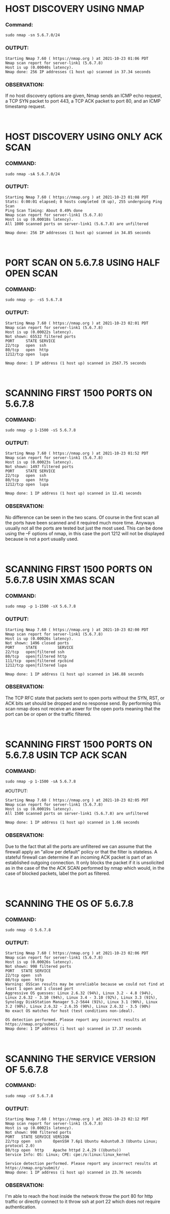 # HOST DISCOVERY USING NMAP

### Command:
    sudo nmap -sn 5.6.7.0/24

### OUTPUT:

    Starting Nmap 7.60 ( https://nmap.org ) at 2021-10-23 01:06 PDT
    Nmap scan report for server-link1 (5.6.7.8)
    Host is up (0.00040s latency).
    Nmap done: 256 IP addresses (1 host up) scanned in 37.34 seconds


### OBSERVATION:
If no host discovery options are given, Nmap sends an ICMP echo request, a TCP SYN packet to port 443, a TCP ACK packet to port 80, and an ICMP timestamp request.

&nbsp;
# HOST DISCOVERY USING ONLY ACK SCAN

### COMMAND:

    sudo nmap -sA 5.6.7.0/24
    
### OUTPUT:

    Starting Nmap 7.60 ( https://nmap.org ) at 2021-10-23 01:08 PDT
    Stats: 0:00:01 elapsed; 0 hosts completed (0 up), 255 undergoing Ping Scan
    Ping Scan Timing: About 0.49% done
    Nmap scan report for server-link1 (5.6.7.8)
    Host is up (0.00018s latency).
    All 1000 scanned ports on server-link1 (5.6.7.8) are unfiltered

    Nmap done: 256 IP addresses (1 host up) scanned in 34.85 seconds

&nbsp;
# PORT SCAN ON 5.6.7.8 USING HALF OPEN SCAN

### COMMAND:

    sudo nmap -p- -sS 5.6.7.8

### OUTPUT:

    Starting Nmap 7.60 ( https://nmap.org ) at 2021-10-23 02:01 PDT
    Nmap scan report for server-link1 (5.6.7.8)
    Host is up (0.00022s latency).
    Not shown: 65532 filtered ports
    PORT     STATE SERVICE
    22/tcp   open  ssh
    80/tcp   open  http
    1212/tcp open  lupa

    Nmap done: 1 IP address (1 host up) scanned in 2567.75 seconds


&nbsp;
# SCANNING FIRST 1500 PORTS ON 5.6.7.8

### COMMAND:

    sudo nmap -p 1-1500 -sS 5.6.7.8

### OUTPUT:

    Starting Nmap 7.60 ( https://nmap.org ) at 2021-10-23 01:52 PDT
    Nmap scan report for server-link1 (5.6.7.8)
    Host is up (0.00023s latency).
    Not shown: 1497 filtered ports
    PORT     STATE SERVICE
    22/tcp   open  ssh
    80/tcp   open  http
    1212/tcp open  lupa
    
    Nmap done: 1 IP address (1 host up) scanned in 12.41 seconds

### OBSERVATION:

No difference can be seen in the two scans. Of course in the first scan all the ports have been scanned and it required much more time. Anyways usually not all the ports are tested but just the most used. This can be done using the –F options of nmap, in this case the port 1212 will not be displayed because is not a port usually used.

&nbsp;
# SCANNING FIRST 1500 PORTS ON 5.6.7.8 USIN XMAS SCAN

### COMMAND:

    sudo nmap -p 1-1500 -sX 5.6.7.8

### OUTPUT:

    Starting Nmap 7.60 ( https://nmap.org ) at 2021-10-23 02:00 PDT
    Nmap scan report for server-link1 (5.6.7.8)
    Host is up (0.00026s latency).
    Not shown: 1496 closed ports
    PORT     STATE         SERVICE
    22/tcp   open|filtered ssh
    80/tcp   open|filtered http
    111/tcp  open|filtered rpcbind
    1212/tcp open|filtered lupa
    
    Nmap done: 1 IP address (1 host up) scanned in 146.88 seconds

### OBSERVATION:

The TCP RFC state that packets sent to open ports without the SYN, RST, or ACK bits set should be dropped and no response send.
By performing this scan nmap does not receive an aswer for the open ports meaning that the port can be or open or the traffic filtered.

&nbsp;
# SCANNING FIRST 1500 PORTS ON 5.6.7.8 USIN TCP ACK SCAN

### COMMAND:

    sudo nmap -p 1-1500 -sA 5.6.7.8

#OUTPUT:

    Starting Nmap 7.60 ( https://nmap.org ) at 2021-10-23 02:05 PDT
    Nmap scan report for server-link1 (5.6.7.8)
    Host is up (0.00019s latency).
    All 1500 scanned ports on server-link1 (5.6.7.8) are unfiltered
    
    Nmap done: 1 IP address (1 host up) scanned in 1.66 seconds

### OBSERVATION:

Due to the fact that all the ports are unfiltered we can assume that the firewall apply an "allow per default" policy or that the filter is stateless.
A stateful firewall can determine if an incoming ACK packet is part of an established outgoing connection. It only blocks the packet if it is unsolicited as in the case of the the ACK SCAN performed by nmap which would, in the case of blocked packets, label the port as filtered.

&nbsp;
# SCANNING THE OS OF 5.6.7.8

### COMMAND:

    sudo nmap -O 5.6.7.8

### OUTPUT:

    Starting Nmap 7.60 ( https://nmap.org ) at 2021-10-23 02:06 PDT
    Nmap scan report for server-link1 (5.6.7.8)
    Host is up (0.00026s latency).
    Not shown: 998 filtered ports
    PORT   STATE SERVICE
    22/tcp open  ssh
    80/tcp open  http
    Warning: OSScan results may be unreliable because we could not find at least 1 open and 1 closed port
    Aggressive OS guesses: Linux 2.6.32 (94%), Linux 3.2 - 4.8 (94%), Linux 2.6.32 - 3.10 (94%), Linux 3.4 - 3.10 (92%), Linux 3.3 (91%), Synology DiskStation Manager 5.2-5644 (91%), Linux 3.1 (90%), Linux 3.2 (90%), Linux 2.6.32 - 2.6.35 (90%), Linux 2.6.32 - 3.5 (90%)
    No exact OS matches for host (test conditions non-ideal).
    
    OS detection performed. Please report any incorrect results at https://nmap.org/submit/ .
    Nmap done: 1 IP address (1 host up) scanned in 17.37 seconds

&nbsp;
# SCANNING THE SERVICE VERSION OF 5.6.7.8

### COMMAND: 

    sudo nmap -sV 5.6.7.8

### OUTPUT:

    Starting Nmap 7.60 ( https://nmap.org ) at 2021-10-23 02:12 PDT
    Nmap scan report for server-link1 (5.6.7.8)
    Host is up (0.00021s latency).
    Not shown: 998 filtered ports
    PORT   STATE SERVICE VERSION
    22/tcp open  ssh     OpenSSH 7.6p1 Ubuntu 4ubuntu0.3 (Ubuntu Linux; protocol 2.0)
    80/tcp open  http    Apache httpd 2.4.29 ((Ubuntu))
    Service Info: OS: Linux; CPE: cpe:/o:linux:linux_kernel
    
    Service detection performed. Please report any incorrect results at https://nmap.org/submit/ .
    Nmap done: 1 IP address (1 host up) scanned in 23.76 seconds
    
### OBSERVATION:

I'm able to reach the host inside the network throw the port 80 for http traffic or directly connect to it throw ssh at port 22 which does not require authentication.
  
